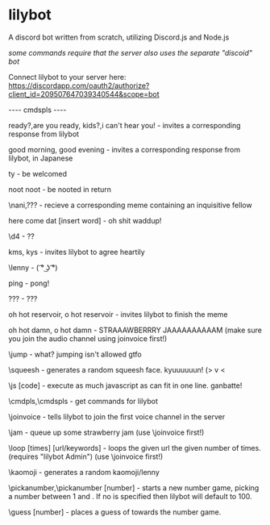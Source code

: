 # lilybot
A discord bot written from scratch, utilizing Discord.js and Node.js

*some commands require that the server also uses the separate "discoid" bot*

Connect lilybot to your server here: https://discordapp.com/oauth2/authorize?client_id=209507647039340544&scope=bot

---- cmdspls ----

ready?,are you ready, kids?,i can't hear you! -
         invites a corresponding response from lilybot
         
good morning, good evening -
         invites a corresponding response from lilybot, in Japanese
         
ty -
         be welcomed
         
noot noot -
         be nooted in return
         
\nani,\??? -
         recieve a corresponding meme containing an inquisitive fellow
         
here come dat [insert word] -
         oh shit waddup!
         
\d4 -
         ??
         
kms, kys -
         invites lilybot to agree heartily
         
\lenny -
         ( ͡° ͜ʖ ͡°)
         
ping -
         pong!
         
??? -
         ???
         
oh hot reservoir, o hot reservoir -
         invites lilybot to finish the meme
         
oh hot damn, o hot damn -
         STRAAAWBERRRY JAAAAAAAAAAM (make sure you join the audio channel using joinvoice first!)
         
\jump -
         what? jumping isn't allowed gtfo
         
\squeesh -
         generates a random squeesh face. kyuuuuuun! (> v <
         
\js [code] -
         execute as much javascript as can fit in one line. ganbatte!
         
\cmdpls,\cmdspls -
         get commands for lilybot
         
\joinvoice -
         tells lilybot to join the first voice channel in the server
         
\jam -
         queue up some strawberry jam (use \joinvoice first!)
         
\loop [times] [url/keywords] -
         loops the given url the given number of times. (requires "lilybot Admin") (use \joinvoice first!)
         
\kaomoji -
         generates a random kaomoji/lenny
         
\pickanumber,\pickanumber [number] -
         starts a new number game, picking a number between 1 and <number>. If no <number> is specified then lilybot will default to 100.
         
\guess [number] -
         places a guess of <number> towards the number game.
